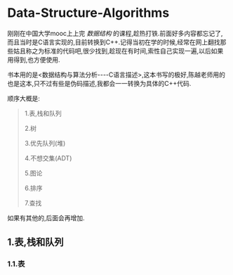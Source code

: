 # Data-Structure-Algorithms

刚刚在中国大学mooc上上完 *数据结构* 的课程,趁热打铁.前面好多内容都忘记了,而且当时是C语言实现的,目前转换到C++.记得当初在学的时候,经常在网上翻找那些姑且称之为标准的代码吧,很少找到,趁现在有时间,索性自己实现一遍,以后如果用得到,也方便使用.

书本用的是<数据结构与算法分析----C语言描述>,这本书写的极好,陈越老师用的也是这本,只不过有些是伪码描述,我都会一一转换为具体的C++代码.

顺序大概是:
> 1.表,栈和队列
>
> 2.树
> 
> 3.优先队列(堆)
> 
> 4.不想交集(ADT)
> 
> 5.图论
> 
> 6.排序
> 
> 7.查找

如果有其他的,后面会再增加.

## 1.表,栈和队列
### 1.1.表




